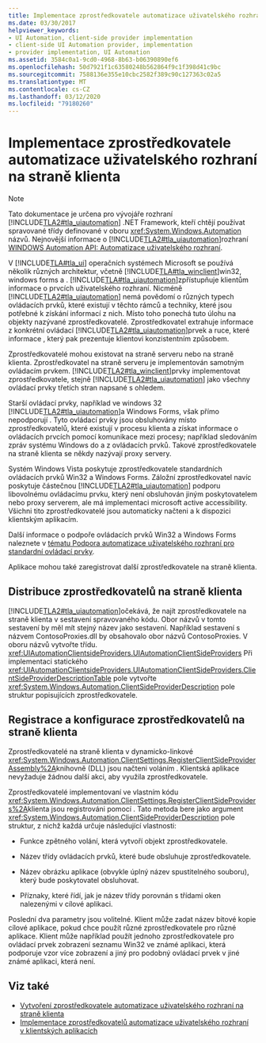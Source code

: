 ```yaml
---
title: Implementace zprostředkovatele automatizace uživatelského rozhraní na straně klienta
ms.date: 03/30/2017
helpviewer_keywords:
- UI Automation, client-side provider implementation
- client-side UI Automation provider, implementation
- provider implementation, UI Automation
ms.assetid: 3584c0a1-9cd0-4968-8b63-b06390890ef6
ms.openlocfilehash: 50d7921f1c63580248b562864f9c1f398d41c9bc
ms.sourcegitcommit: 7588136e355e10cbc2582f389c90c127363c02a5
ms.translationtype: MT
ms.contentlocale: cs-CZ
ms.lasthandoff: 03/12/2020
ms.locfileid: "79180260"
---
```

# <a name="client-side-ui-automation-provider-implementation"></a>Implementace zprostředkovatele automatizace uživatelského rozhraní na straně klienta
> [!NOTE]
> Tato dokumentace je určena pro vývojáře rozhraní [!INCLUDE[TLA2#tla_uiautomation](../../../includes/tla2sharptla-uiautomation-md.md)] .NET Framework, kteří chtějí používat spravované třídy definované v oboru <xref:System.Windows.Automation> názvů. Nejnovější informace o [!INCLUDE[TLA2#tla_uiautomation](../../../includes/tla2sharptla-uiautomation-md.md)]rozhraní [WINDOWS Automation API: Automatizace uživatelského rozhraní](/windows/win32/winauto/entry-uiauto-win32).  
  
 V [!INCLUDE[TLA#tla_ui](../../../includes/tlasharptla-ui-md.md)] operačních systémech Microsoft se používá několik různých architektur, včetně [!INCLUDE[TLA#tla_winclient](../../../includes/tlasharptla-winclient-md.md)]win32, windows forms a . [!INCLUDE[TLA#tla_uiautomation](../../../includes/tlasharptla-uiautomation-md.md)]zpřístupňuje klientům informace o prvcích uživatelského rozhraní. Nicméně [!INCLUDE[TLA2#tla_uiautomation](../../../includes/tla2sharptla-uiautomation-md.md)] nemá povědomí o různých typech ovládacích prvků, které existují v těchto rámců a techniky, které jsou potřebné k získání informací z nich. Místo toho ponechá tuto úlohu na objekty nazývané zprostředkovatelé. Zprostředkovatel extrahuje informace z konkrétní ovládací [!INCLUDE[TLA2#tla_uiautomation](../../../includes/tla2sharptla-uiautomation-md.md)]prvek a ruce, které informace , který pak prezentuje klientovi konzistentním způsobem.  
  
 Zprostředkovatelé mohou existovat na straně serveru nebo na straně klienta. Zprostředkovatel na straně serveru je implementován samotným ovládacím prvkem. [!INCLUDE[TLA2#tla_winclient](../../../includes/tla2sharptla-winclient-md.md)]prvky implementovat zprostředkovatele, stejně [!INCLUDE[TLA2#tla_uiautomation](../../../includes/tla2sharptla-uiautomation-md.md)] jako všechny ovládací prvky třetích stran napsané s ohledem.  
  
 Starší ovládací prvky, například ve windows 32 [!INCLUDE[TLA2#tla_uiautomation](../../../includes/tla2sharptla-uiautomation-md.md)]a Windows Forms, však přímo nepodporují . Tyto ovládací prvky jsou obsluhovány místo zprostředkovatelů, které existují v procesu klienta a získat informace o ovládacích prvcích pomocí komunikace mezi procesy; například sledováním zpráv systému Windows do a z ovládacích prvků. Takové zprostředkovatele na straně klienta se někdy nazývají proxy servery.  
  
 Systém Windows Vista poskytuje zprostředkovatele standardních ovládacích prvků Win32 a Windows Forms. Záložní zprostředkovatel navíc poskytuje částečnou [!INCLUDE[TLA2#tla_uiautomation](../../../includes/tla2sharptla-uiautomation-md.md)] podporu libovolnému ovládacímu prvku, který není obsluhován jiným poskytovatelem nebo proxy serverem, ale má implementaci microsoft active accessibility. Všichni tito zprostředkovatelé jsou automaticky načteni a k dispozici klientským aplikacím.  
  
 Další informace o podpoře ovládacích prvků Win32 a Windows Forms naleznete v [tématu Podpora automatizace uživatelského rozhraní pro standardní ovládací prvky](ui-automation-support-for-standard-controls.md).  
  
 Aplikace mohou také zaregistrovat další zprostředkovatele na straně klienta.  
  
<a name="Distributing_Client-Side_Providers"></a>
## <a name="distributing-client-side-providers"></a>Distribuce zprostředkovatelů na straně klienta  
 [!INCLUDE[TLA2#tla_uiautomation](../../../includes/tla2sharptla-uiautomation-md.md)]očekává, že najít zprostředkovatele na straně klienta v sestavení spravovaného kódu. Obor názvů v tomto sestavení by měl mít stejný název jako sestavení. Například sestavení s názvem ContosoProxies.dll by obsahovalo obor názvů ContosoProxies. V oboru názvů vytvořte třídu. <xref:UIAutomationClientsideProviders.UIAutomationClientSideProviders> Při implementaci statického <xref:UIAutomationClientsideProviders.UIAutomationClientSideProviders.ClientSideProviderDescriptionTable> pole vytvořte <xref:System.Windows.Automation.ClientSideProviderDescription> pole struktur popisujících zprostředkovatele.  
  
<a name="Registering_and_Configuring_Client-Side_Providers"></a>
## <a name="registering-and-configuring-client-side-providers"></a>Registrace a konfigurace zprostředkovatelů na straně klienta  
 Zprostředkovatelé na straně klienta v dynamicko-linkové <xref:System.Windows.Automation.ClientSettings.RegisterClientSideProviderAssembly%2A>knihovně (DLL) jsou načteni voláním . Klientská aplikace nevyžaduje žádnou další akci, aby využila zprostředkovatele.  
  
 Zprostředkovatelé implementovaní ve vlastním kódu <xref:System.Windows.Automation.ClientSettings.RegisterClientSideProviders%2A>klienta jsou registrováni pomocí . Tato metoda bere jako argument <xref:System.Windows.Automation.ClientSideProviderDescription> pole struktur, z nichž každá určuje následující vlastnosti:  
  
- Funkce zpětného volání, která vytvoří objekt zprostředkovatele.  
  
- Název třídy ovládacích prvků, které bude obsluhuje zprostředkovatele.  
  
- Název obrázku aplikace (obvykle úplný název spustitelného souboru), který bude poskytovatel obsluhovat.  
  
- Příznaky, které řídí, jak je název třídy porovnán s třídami oken nalezenými v cílové aplikaci.  
  
 Poslední dva parametry jsou volitelné. Klient může zadat název bitové kopie cílové aplikace, pokud chce použít různé zprostředkovatele pro různé aplikace. Klient může například použít jednoho zprostředkovatele pro ovládací prvek zobrazení seznamu Win32 ve známé aplikaci, která podporuje vzor více zobrazení a jiný pro podobný ovládací prvek v jiné známé aplikaci, která není.  
  
## <a name="see-also"></a>Viz také

- [Vytvoření zprostředkovatele automatizace uživatelského rozhraní na straně klienta](create-a-client-side-ui-automation-provider.md)
- [Implementace zprostředkovatelů automatizace uživatelského rozhraní v klientských aplikacích](implement-ui-automation-providers-in-a-client-application.md)
